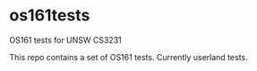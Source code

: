 # os161tests
OS161 tests for UNSW CS3231

This repo contains a set of OS161 tests. Currently userland tests.
